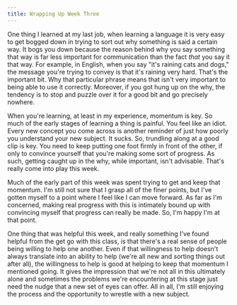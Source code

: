 ```yaml
---
title: Wrapping Up Week Three
---
```


One thing I learned at my last job, when learning a language it is very easy to get bogged down in trying to sort out why something is said a certain way.  It bogs you down because the reason behind why you say something that way is far less important for communication than the fact _that_ you say it that way.  For example, in English, when you say "it's raining cats and dogs," the message you're trying to convey is that it's raining very hard.  That's the important bit.  Why that particular phrase means that isn't very important to being able to use it correctly.  Moreover, if you got hung up on the why, the tendency is to stop and puzzle over it for a good bit and go precisely nowhere.

When you're learning, at least in my experience, momentum is key.  So much of the early stages of learning a thing is painful.  You feel like an idiot.  Every new concept you come across is another reminder of just how poorly you understand your new subject.  It sucks.  So, trundling along at a good clip is key.  You need to keep putting one foot firmly in front of the other, if only to convince yourself that you're making some sort of progress.  As such, getting caught up in the why, while important, isn't advisable.  That's really come into play this week.

Much of the early part of this week was spent trying to get and keep that momentum.  I'm still not sure that I grasp all of the finer points, but I've gotten myself to a point where I feel like I can move forward.  As far as I'm concerned, making real progress with this is intimately bound up with convincing myself that progress can really be made.  So, I'm happy I'm at that point.  

One thing that was helpful this week, and really something I've found helpful from the get go with this class, is that there's a real sense of people being willing to help one another.  Even if that willingness to help doesn't always translate into an ability to help (we're all new and sorting things out after all), the willingness to help is good at helping to keep that momentum I mentioned going.  It gives the impression that we're not all in this ultimately alone and sometimes the problems we're encountering at this stage just need the nudge that a new set of eyes can offer.  All in all, I'm still enjoying the process and the opportunity to wrestle with a new subject.